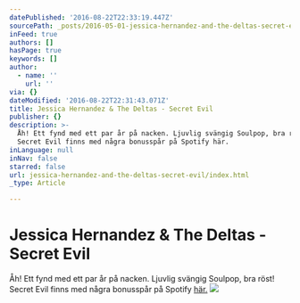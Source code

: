 ```yaml
---
datePublished: '2016-08-22T22:33:19.447Z'
sourcePath: _posts/2016-05-01-jessica-hernandez-and-the-deltas-secret-evil.md
inFeed: true
authors: []
hasPage: true
keywords: []
author:
  - name: ''
    url: ''
via: {}
dateModified: '2016-08-22T22:31:43.071Z'
title: Jessica Hernandez & The Deltas - Secret Evil
publisher: {}
description: >-
  Åh! Ett fynd med ett par år på nacken. Ljuvlig svängig Soulpop, bra röst!
  Secret Evil finns med några bonusspår på Spotify här.
inLanguage: null
inNav: false
starred: false
url: jessica-hernandez-and-the-deltas-secret-evil/index.html
_type: Article

---
```

# Jessica Hernandez & The Deltas - Secret Evil

Åh! Ett fynd med ett par år på nacken. Ljuvlig svängig Soulpop, bra röst! Secret Evil finns med några bonusspår på Spotify [här.][0]
![](https://the-grid-user-content.s3-us-west-2.amazonaws.com/bedc8d6b-edc5-46da-a43c-88772c24ec4e.jpg)

[0]: https://open.spotify.com/album/2U2ZVfiDvXRqjvEQ0GRaIM